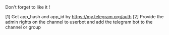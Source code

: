 Don't forget to like it !

[1] Get app_hash and app_id by https://my.telegram.org/auth
[2] Provide the admin rights on the channel to userbot and add the telegram bot to the channel or group
